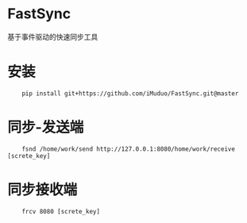 # FastSync
基于事件驱动的快速同步工具
# 安装
```
    pip install git+https://github.com/iMuduo/FastSync.git@master
```
# 同步-发送端
```
    fsnd /home/work/send http://127.0.0.1:8080/home/work/receive [screte_key]
```

# 同步接收端
```
    frcv 8080 [screte_key]
```
